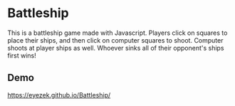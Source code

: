 
# Battleship

This is a battleship game made with Javascript. Players click on squares to place their ships, and then click on computer squares to shoot. Computer shoots at player ships as well. Whoever sinks all of their opponent's ships first wins!


## Demo

 https://eyezek.github.io/Battleship/

 

